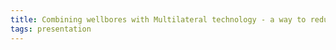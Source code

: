 ```yaml
---
title: Combining wellbores with Multilateral technology ‐ a way to reduce cost
tags: presentation 
---
```


